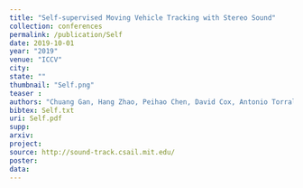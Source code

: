 ```yaml
---
title: "Self-supervised Moving Vehicle Tracking with Stereo Sound"
collection: conferences
permalink: /publication/Self
date: 2019-10-01
year: "2019"
venue: "ICCV"
city: 
state: ""
thumbnail: "Self.png"
teaser : 
authors: "Chuang Gan, Hang Zhao, Peihao Chen, David Cox, Antonio Torralba"
bibtex: Self.txt
uri: Self.pdf
supp: 
arxiv: 
project: 
source: http://sound-track.csail.mit.edu/
poster: 
data:
---
```

